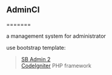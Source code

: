 ## AdminCI
=======

a management system for administrator

use bootstrap template:
>[SB Admin 2](http://startbootstrap.com/sb-admin-v2)<br>
>[CodeIgniter](http://codeigniter.org.cn/) PHP framework